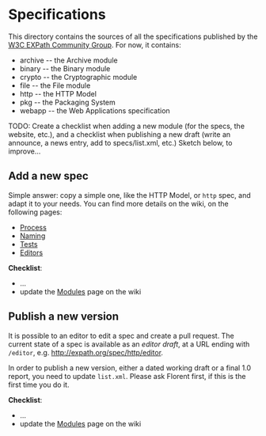 Specifications
==============

This directory contains the sources of all the specifications published by the
[W3C EXPath Community Group](http://w3.org/community/expath/).  For now, it
contains:

* archive -- the Archive module
* binary -- the Binary module
* crypto -- the Cryptographic module
* file -- the File module
* http -- the HTTP Model
* pkg -- the Packaging System
* webapp -- the Web Applications specification

TODO: Create a checklist when adding a new module (for the specs, the
website, etc.), and a checklist when publishing a new draft (write an
announce, a news entry, add to specs/list.xml, etc.)  Sketch below, to
improve...

Add a new spec
--------------

Simple answer: copy a simple one, like the HTTP Model, or `http` spec,
and adapt it to your needs.  You can find more details on the wiki, on
the following pages:

- [Process](https://www.w3.org/community/expath/wiki/Process)
- [Naming](https://www.w3.org/community/expath/wiki/Naming)
- [Tests](https://www.w3.org/community/expath/wiki/Tests)
- [Editors](https://www.w3.org/community/expath/wiki/Editors)

**Checklist**:

- ...
- update the [Modules](https://www.w3.org/community/expath/wiki/Modules) page on the wiki

Publish a new version
---------------------

It is possible to an editor to edit a spec and create a pull request.
The current state of a spec is available as an *editor draft*, at a
URL ending with `/editor`, e.g. http://expath.org/spec/http/editor.

In order to publish a new version, either a dated working draft or a
final 1.0 report, you need to update `list.xml`.  Please ask Florent
first, if this is the first time you do it.

**Checklist**:

- ...
- update the [Modules](https://www.w3.org/community/expath/wiki/Modules) page on the wiki
